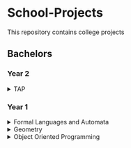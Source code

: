 # School-Projects
This repository contains college projects

<h2>
Bachelors
</h2>

<h3>
Year 2
</h3>

<details><summary> TAP </summary>
        <ul>
                <li>   </li>
        
</details>

<h3>
Year 1
</h3>

<details><summary> Formal Languages and Automata </summary>
        <ul>
                <li> <a href = "https://github.com/marianlupascu/School-Projects/tree/master/Bachelors%20Year%201/Formal%20Languages%20and%20Automata/Chomsky%20Normal%20Form"> Chomsky Normal Form </a> </li>
                <li> <a href = "https://github.com/marianlupascu/School-Projects/tree/master/Bachelors%20Year%201/Formal%20Languages%20and%20Automata/CYK%20Parsing%20-Cocke-Younger-Kasami"> CYK Parsing </a> </li>
                <li> <a href = "https://github.com/marianlupascu/School-Projects/tree/master/Bachelors%20Year%201/Formal%20Languages%20and%20Automata/DFA%20Minimal"> DFA Minimal </a> </li>
                <li> <a href = "https://github.com/marianlupascu/School-Projects/tree/master/Bachelors%20Year%201/Formal%20Languages%20and%20Automata"> Others </a> </li>
        
</details>

<details><summary> Geometry </summary>
        <ul>
                <li> <a href = "https://github.com/marianlupascu/School-Projects/tree/master/Bachelors%20Year%201/Geometry/Gauss%20Elimination%20Method%20Algorithm"> Gauss Elimination Method Algorithm </a> </li>
                <li> <a href = "https://github.com/marianlupascu/School-Projects/tree/master/Bachelors%20Year%201/Geometry/Gram-Schmidt%20Process%20Algorithm"> Gram-Schmidt Process Algorithm </a> </li>
        
</details>

<details><summary> Object Oriented Programming </summary>
        <ul>
                <li> <a href = "https://github.com/marianlupascu/Chess-Game"> Chess-Game </a> </li>
                <li> <a href = "https://github.com/marianlupascu/School-Projects/tree/master/Bachelors%20Year%201/Object%20Oriented%20Programming"> Others </a> </li>
        
</details>
